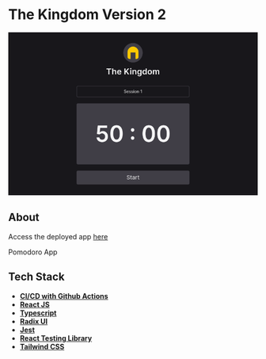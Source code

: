 # The Kingdom Version 2

![Full Screen Image](/public/images/screen-print.png)

## About

Access the deployed app [here](https://the-kingdom-new.vercel.app/)

Pomodoro App

## Tech Stack

- **[CI/CD with Github Actions](https://github.com/features/actions/)**
- **[React JS](https://reactjs.org/)**
- **[Typescript](https://www.typescriptlang.org/)**
- **[Radix UI](https://www.radix-ui.com/)**
- **[Jest](https://jestjs.io/)**
- **[React Testing Library](https://testing-library.com/docs/react-testing-library/intro/)**
- **[Tailwind CSS](https://tailwindcss.com/)**
